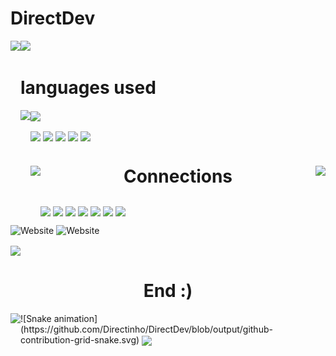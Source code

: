 #  <h> DirectDev</h>

<div>
	<body>
  <a href"https://github.com/Directinho/">
<p>
<img height="180cm" weight="50" align="down" src="https://c.tenor.com/T9xkJO7G7poAAAAM/elma-pointing.gif"/> 
<img height="180cm" align="left" src="https://github-readme-stats.vercel.app/api?username=Directinho&show_icons=true&theme=radical&include_all_commits=true&count_private=private"/>
</p>
</div>
<div>
<p>
	
	
</p>	
</div>
<div>
<p>
	
<h1 align="down">languages used</h1>
	
<img height="180" align="center" src="https://media1.giphy.com/media/MOCQX3U6wKPFDPGyoc/giphy.gif?cid=790b76115e940468ded39105be04c454f8e35b883dfa7b68&rid=giphy.gif&ct=g"/>
<img height="160cm" weight="150" align="left" src="https://github-readme-stats.vercel.app/api/top-langs/?username=Directinho&show=langs_count=3"/>

</p>
</div>
</body>
<body>
<div>
<p>	


<img height="100cm" align="center" id="elma3" src="https://i.imgur.com/N3A969j.gif"/>
<img height="100cm" align="center" id="Javascripticon" src="https://i.imgur.com/pSDXRKs.png" onclick=(https://developer.mozilla.org/en-US/docs/Web/JavaScript)/>
<img height="100" align="center" id="PynthonIcon" src="https://i.imgur.com/3xopVhI.png" onclick=(https://www.python.org/psf/)/> 
<img height="100cm" align="center" id="typescript" src="https://i.imgur.com/LHJzvaI.png" onclick=(https://www.typescriptlang.org)/>
<img height="100cm" align="center" id="elma3" src="https://i.imgur.com/N3A969j.gif"/>

</p>
</div>

</body>	
<body>
<div>
<p>

<h1 height="150" align="center">Connections</h>
<img height="80" align="left" src="https://i.imgur.com/3ykbALG.gif"/>
<img height="80" align="right" src="https://i.imgur.com/3ykbALG.gif"/>

</p>
</div>
<p>
<img height="120cm" align="center" id"Steam" src="https://i.imgur.com/trn2Gyb.png"/>
<img height="120cm" align="center" id"Xbox" src="https://i.imgur.com/JuFWG8m.png"/>
<img height="120cm" align="center" id="PS4" src="https://i.imgur.com/580TZ9e.png"/> 
<img height="120cm" align="center" id="Twitter" src="https://i.imgur.com/qCNG93Z.png"/> 
<img height="120cm" align="center" id"Medal" src="https://i.imgur.com/wS8Ekmn.png"/>
<img height="120cm" align="center" id"GameBanana" src="https://i.imgur.com/Uj3fGeC.png"/>
<img height="120cm" align="center" id="Gamejolt" src="https://i.imgur.com/fIYdmV9.png"/>
</p>
<p>
<img height="15cm" weight="15" alt="Website" event.site(onclick)="https://steamcommunity.com/id/AqueleDirect/" src="https://img.shields.io/website?color=blue&down_color=dark&down_message=online&label=%E3%8B%94%20O%20DIRECT%20DO%20MATO%20%E3%83%84&logo=Steam&logoColor=light&style=for-the-badge&up_color=blue&up_message=Steam&url=https%3A%2F%2Fsteamcommunity.com%2Fid%2FAqueleDirect%2F">
<img height="15cm" alt="Website" src="https://img.shields.io/website?down_color=yellow&down_message=Medal&label=Tio%20Direct%E3%83%84&logo=Minecraft&up_color=Yellow&up_message=Medal&url=https%3A%2F%2Fmedal.tv%2Fu%2FTio%2520Direct%25E3%2583%2584%3Finvite%3Dur-MSxlbTUsMzA4NTMzNzks">
</p>
<p>
<img height="120cm" align="center" id="Newgrounds" src="https://i.imgur.com/onYM3YN.png"/> 
</p>
<p>

</p>
</div>

<div>
<p>
<h1 align="center">End :)</h1 align="down">		
	
<img height="90cm" align="left" src="https://i.imgur.com/s82OT10.gif"/>
![Snake animation](https://github.com/Directinho/DirectDev/blob/output/github-contribution-grid-snake.svg)
<img height="90cm" align="center" src="https://i.imgur.com/s82OT10.gif"/>
	
</p>
</div>
</body>
</div>
